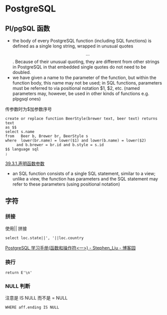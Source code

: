 # PostgreSQL

## Pl/pgSQL 函数

- the body of every PostgreSQL function (including SQL functions) is defined as a single long string, wrapped in unusual quotes $$ ... $$. Because of their unusual quoting, they are different from other strings in PostgreSQL in that embedded single quotes do not need to be doubled.
- we have given a name to the parameter of the function, but within the function body, this name may not be used; in SQL functions, parameters must be referred to via positional notation $1, $2, etc. (named parameters may, however, be used in other kinds of functions e.g. plpgsql ones)

传参数时为$加参数序号

```
create or replace function BeerStyle(brewer text, beer text) returns text
as $$
select s.name
from   Beer b, Brewer br, BeerStyle s
where  lower(br.name) = lower($1) and lower(b.name) = lower($2)
	 and b.brewer = br.id and b.style = s.id
$$ language sql
;
```

[39.3.1.声明函数参数](https://wiki.postgresql.org/wiki/9.1%E7%AC%AC%E4%B8%89%E5%8D%81%E4%B9%9D%E7%AB%A0)

- an SQL function consists of a single SQL statement, similar to a view; unlike a view, the function has parameters and the SQL statement may refer to these parameters (using positional notation)

## 字符

### 拼接

使用|| 拼接

```
select loc.state||', '||loc.country
```

[PostgreSQL 学习手册(函数和操作符&lt;一&gt;) - Stephen_Liu - 博客园](https://www.cnblogs.com/stephen-liu74/archive/2011/12/19/2294071.html)

### 换行

```
return E'\n'
```

### NULL 判断

注意是 IS NULL 而不是 = NULL

```
WHERE aff.ending IS NULL
```
